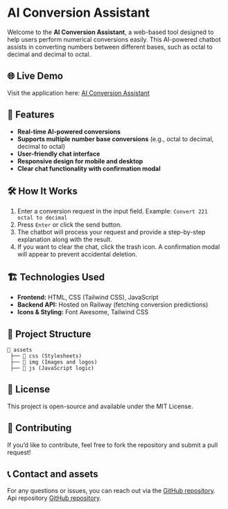 # AI Conversion Assistant

Welcome to the **AI Conversion Assistant**, a web-based tool designed to help users perform numerical conversions easily. This AI-powered chatbot assists in converting numbers between different bases, such as octal to decimal and decimal to octal.

## 🌐 Live Demo
Visit the application here: [AI Conversion Assistant](https://conversor-assistant.netlify.app/)

## 🚀 Features
- **Real-time AI-powered conversions**
- **Supports multiple number base conversions** (e.g., octal to decimal, decimal to octal)
- **User-friendly chat interface**
- **Responsive design for mobile and desktop**
- **Clear chat functionality with confirmation modal**

## 🛠️ How It Works
1. Enter a conversion request in the input field. Example: `Convert 221 octal to decimal`
2. Press `Enter` or click the send button.
3. The chatbot will process your request and provide a step-by-step explanation along with the result.
4. If you want to clear the chat, click the trash icon. A confirmation modal will appear to prevent accidental deletion.

## 🏗️ Technologies Used
- **Frontend:** HTML, CSS (Tailwind CSS), JavaScript
- **Backend API:** Hosted on Railway (fetching conversion predictions)
- **Icons & Styling:** Font Awesome, Tailwind CSS

## 📂 Project Structure
```
📁 assets
 ├── 📂 css (Stylesheets)
 ├── 📂 img (Images and logos)
 ├── 📂 js (JavaScript logic)
```

## 📜 License
This project is open-source and available under the MIT License.

## 🤝 Contributing
If you’d like to contribute, feel free to fork the repository and submit a pull request!

## 📞 Contact and assets
For any questions or issues, you can reach out via the [GitHub repository](https://github.com/GabrielMoraP/AI-TUTOR).
Api repository [GitHub repository](https://github.com/GabrielMoraP/AI-TUTOR-API).
